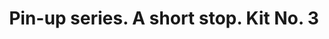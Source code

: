 ---
layout: product
title: "Pin-up series. A short stop. Kit No. 3                                                      "
price: "950" 
desc: "1/24 Figura"
img_path: "/assets/img/MBLTD24017.webp"
brand: "MasterBox"
available: false
special_offer: false
new: false
soon: false
cat: "010000"
subcat: "015300"
subsubcat: "0N/A"
sifra: "MBLTD24017"
popular: false
spec: false
---